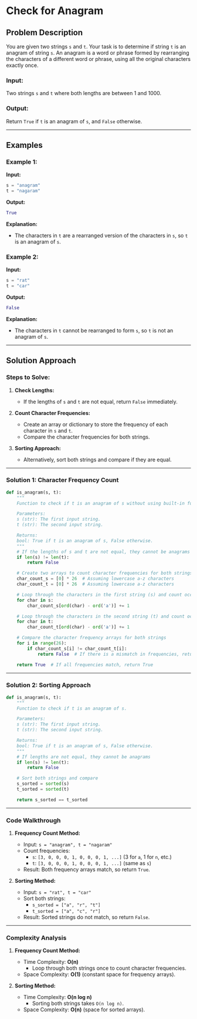 # Check for Anagram

## Problem Description
You are given two strings `s` and `t`. Your task is to determine if string `t` is an anagram of string `s`. An anagram is a word or phrase formed by rearranging the characters of a different word or phrase, using all the original characters exactly once.

### Input:
Two strings `s` and `t` where both lengths are between 1 and 1000.

### Output:
Return `True` if `t` is an anagram of `s`, and `False` otherwise.

---

## Examples

### Example 1:
**Input:**
```python
s = "anagram"
t = "nagaram"
```
**Output:**
```python
True
```
**Explanation:**
- The characters in `t` are a rearranged version of the characters in `s`, so `t` is an anagram of `s`.

### Example 2:
**Input:**
```python
s = "rat"
t = "car"
```
**Output:**
```python
False
```
**Explanation:**
- The characters in `t` cannot be rearranged to form `s`, so `t` is not an anagram of `s`.

---

## Solution Approach

### Steps to Solve:
1. **Check Lengths:**
   - If the lengths of `s` and `t` are not equal, return `False` immediately.
   
2. **Count Character Frequencies:**
   - Create an array or dictionary to store the frequency of each character in `s` and `t`.
   - Compare the character frequencies for both strings.

3. **Sorting Approach:**
   - Alternatively, sort both strings and compare if they are equal.

---

### Solution 1: Character Frequency Count
```python
def is_anagram(s, t):
    """
    Function to check if t is an anagram of s without using built-in functions.

    Parameters:
    s (str): The first input string.
    t (str): The second input string.

    Returns:
    bool: True if t is an anagram of s, False otherwise.
    """
    # If the lengths of s and t are not equal, they cannot be anagrams
    if len(s) != len(t):
        return False

    # Create two arrays to count character frequencies for both strings
    char_count_s = [0] * 26  # Assuming lowercase a-z characters
    char_count_t = [0] * 26  # Assuming lowercase a-z characters

    # Loop through the characters in the first string (s) and count occurrences
    for char in s:
        char_count_s[ord(char) - ord('a')] += 1

    # Loop through the characters in the second string (t) and count occurrences
    for char in t:
        char_count_t[ord(char) - ord('a')] += 1

    # Compare the character frequency arrays for both strings
    for i in range(26):
        if char_count_s[i] != char_count_t[i]:
            return False  # If there is a mismatch in frequencies, return False

    return True  # If all frequencies match, return True
```

---

### Solution 2: Sorting Approach
```python
def is_anagram(s, t):
    """
    Function to check if t is an anagram of s.

    Parameters:
    s (str): The first input string.
    t (str): The second input string.

    Returns:
    bool: True if t is an anagram of s, False otherwise.
    """
    # If lengths are not equal, they cannot be anagrams
    if len(s) != len(t):
        return False

    # Sort both strings and compare
    s_sorted = sorted(s)
    t_sorted = sorted(t)

    return s_sorted == t_sorted
```

---

### Code Walkthrough
1. **Frequency Count Method:**
   - Input: `s = "anagram", t = "nagaram"`
   - Count frequencies:
     - `s`: `[3, 0, 0, 0, 1, 0, 0, 0, 1, ...]` (3 for `a`, 1 for `n`, etc.)
     - `t`: `[3, 0, 0, 0, 1, 0, 0, 0, 1, ...]` (same as `s`)
   - Result: Both frequency arrays match, so return `True`.

2. **Sorting Method:**
   - Input: `s = "rat", t = "car"`
   - Sort both strings:
     - `s_sorted = ["a", "r", "t"]`
     - `t_sorted = ["a", "c", "r"]`
   - Result: Sorted strings do not match, so return `False`.

---

### Complexity Analysis

1. **Frequency Count Method:**
   - Time Complexity: **O(n)**
     - Loop through both strings once to count character frequencies.
   - Space Complexity: **O(1)** (constant space for frequency arrays).

2. **Sorting Method:**
   - Time Complexity: **O(n log n)**
     - Sorting both strings takes `O(n log n)`.
   - Space Complexity: **O(n)** (space for sorted arrays).

